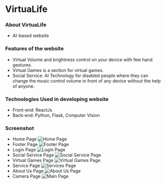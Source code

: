﻿# VirtuaLife
 
### About VirtuaLife 
* AI-based website
 
 ### Features of the website
 
 * Virtual Volume and brightness control on your device with few hand gestures.
 * Virtual Games is a section for virtual games.
 * Social Service: AI Technology for disabled people where they can change the music control volume in front of any device without the help of anyone.
 
### Technologies Used in developing website
* Front-end: ReactJs
* Back-end: Python, Flask, Computer Vision
 
### Screenshot

* Home Page
![Home Page](https://user-images.githubusercontent.com/96060948/233778536-8b6cbeac-b3be-458b-868f-47c05c4124ac.png)
* Footer Page
![Footer Page](https://user-images.githubusercontent.com/96060948/233778562-1a29965d-0ff8-4117-840a-141b5c909d75.png)
* Login Page
![Login Page](https://user-images.githubusercontent.com/96060948/233778584-f215f2dd-8df7-4bee-9986-3ac974c0dd09.png)
* Social Service Page
![Social Service Page](https://user-images.githubusercontent.com/96060948/233778607-7222aaf0-4a43-4ca7-9a9f-10129ba7da42.png)
* Virtual Games Page
![Virtual Games Page](https://user-images.githubusercontent.com/96060948/233778624-fd80a39c-0af4-4d09-92bb-e34d7ae873d3.png)
* Service Page
![Services Page](https://user-images.githubusercontent.com/96060948/233778746-67dfbba4-bc7b-4ff5-8b79-a02ea177ba6b.png)
* About Us Page
![About Us Page](https://user-images.githubusercontent.com/96060948/233778766-8a1e49bb-d613-4bed-9738-6c2518e8e647.png)
* Camera Page
![Main Page](https://user-images.githubusercontent.com/96060948/233778796-18dc7a4c-592b-4e80-b03a-00ee54754298.png)
